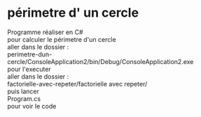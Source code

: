 # périmetre d' un cercle
Programme réaliser en C#     
pour calculer le périmetre d'un cercle           
aller dans le dossier :    
perimetre-dun-cercle/ConsoleApplication2/bin/Debug/ConsoleApplication2.exe      
pour l'executer       
aller dans le dossier :         
factorielle-avec-repeter/factorielle avec repeter/     
puis lancer        
Program.cs    
pour voir le code

